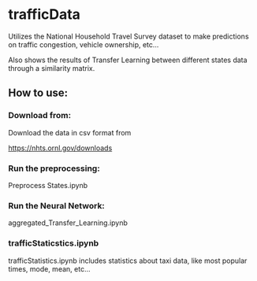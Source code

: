 # trafficData

Utilizes the National Household Travel Survey dataset to make predictions on traffic congestion, vehicle ownership, etc...

Also shows the results of Transfer Learning between different states data through a similarity matrix.


## How to use:


### Download from:

Download the data in csv format from

https://nhts.ornl.gov/downloads


### Run the preprocessing:

Preprocess States.ipynb

### Run the Neural Network:

aggregated_Transfer_Learning.ipynb

### trafficStaticstics.ipynb

trafficStatistics.ipynb includes statistics about taxi data, like most popular times, mode, mean, etc...
